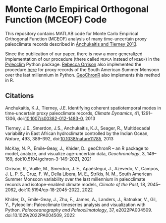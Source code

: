 # Monte Carlo Empirical Orthogonal Function (MCEOF) Code
This repository contains MATLAB code for Monte Carlo Empirical Orthogonal Function (MCEOF) analysis of many time-uncertain proxy paleoclimate records described in [Anchukaitis and Tierney 2013](https://link.springer.com/article/10.1007/s00382-012-1483-0).  

Since the publication of our paper, there is now a more generalized implementation of our procedure (there called `MCPCA` instead of `MCEOF`) in the [Pyleoclim](https://github.com/LinkedEarth/Pyleoclim_util) Python package.  [Rebecca Orrison](https://github.com/rgorrison) also implemented the procedure [here](https://github.com/rgorrison/sams-mcoef) for proxy records of the South American Summer Monsoon over the last millennium in Python.  [GeoChronR](https://github.com/nickmckay/GeoChronR) also implements this method in R. 

## Citations
Anchukaitis, K.J., Tierney, J.E. Identifying coherent spatiotemporal modes in time-uncertain proxy paleoclimate records, *Climate Dynamics*, 41, 1291–1306, doi:[10.1007/s00382-012-1483-0](https://link.springer.com/article/10.1007/s00382-012-1483-0), 2013

Tierney, J.E., Smerdon, J.S., Anchukaitis, K.J., Seager, R., Multidecadal variability in East African hydroclimate controlled by the Indian Ocean, *Nature*, 493, 389–392, doi:[10.1038/nature11785](https://www.nature.com/articles/nature11785), 2013

McKay, N. P., Emile-Geay, J., Khider, D.: geoChronR – an R package to model, analyze, and visualize age-uncertain data, *Geochronology*, 3, 149–169, doi:10.5194/gchron-3-149-2021, 2021

Orrison, R., Vuille, M., Smerdon, J. E., Apaéstegui, J., Azevedo, V., Campos, J. L. P. S., Cruz, F. W., Della Libera, M. E., Stríkis, N. M., South American Summer Monsoon variability over the last millennium in paleoclimate records and isotope-enabled climate models, *Climate of the Past*, 18, 2045–2062, doi:10.5194/cp-18-2045-2022, 2022

Khider, D., Emile-Geay, J., Zhu, F., James, A., Landers, J., Ratnakar, V., Gil, Y., Pyleoclim: Paleoclimate timeseries analysis and visualization with Python. *Paleoceanography and Paleoclimatology*, 37, e2022PA004509. doi:10.1029/2022PA004509, 2022


